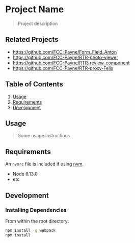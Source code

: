 # Project Name

> Project description

## Related Projects

  - https://github.com/FCC-Payne/Form_Field_Anton
  - https://github.com/FCC-Payne/RTR-photo-viewer
  - https://github.com/FCC-Payne/RTR-review-component
  - https://github.com/FCC-Payne/RTR-proxy-Felix

## Table of Contents

1. [Usage](#Usage)
1. [Requirements](#requirements)
1. [Development](#development)

## Usage

> Some usage instructions

## Requirements

An `nvmrc` file is included if using [nvm](https://github.com/creationix/nvm).

- Node 6.13.0
- etc

## Development

### Installing Dependencies

From within the root directory:

```sh
npm install -g webpack
npm install
```

